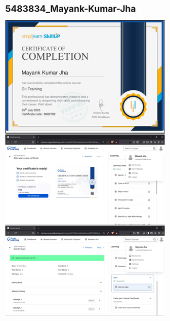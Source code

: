 # 5483834_Mayank-Kumar-Jha
![Screenshot](images/Git%20Certificate%20ss.jpg)
![Screenshot](images/SDLC_Certificate.jpg)
![Screenshot](images/SDLC_Quiz-marks.jpg)


